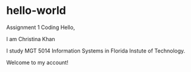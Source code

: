 # hello-world
Assignment 1 Coding
Hello,

I am Christina Khan

I study MGT 5014 Information Systems in Florida Instute of Technology.

Welcome to my account!
